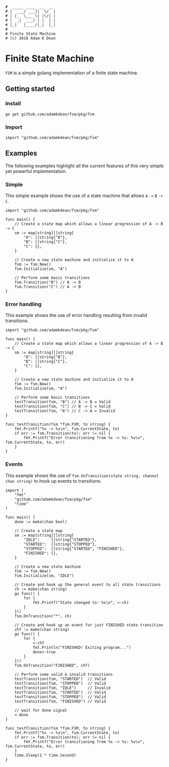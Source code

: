 ```
#  _____ ____  __  __
# |  ___/ ___||  \/  |
# | |_  \___ \| |\/| |
# |  _|  ___) | |  | |
# |_|   |____/|_|  |_|
#
# Finite State Machine
# (c) 2018 Adam K Dean
```

# Finite State Machine

`FSM` is a simple golang implementation of a finite state machine.

## Getting started

### Install

`go get github.com/adamkdean/fsm/pkg/fsm`

### Import

`import "github.com/adamkdean/fsm/pkg/fsm"`

## Examples

The following examples highlight all the current features of this very simple yet powerful implementation.

### Simple

This simple example shows the use of a state machine that allows `A` `->` `B` ``->`` `C`.

```golang
import "github.com/adamkdean/fsm/pkg/fsm"

func main() {
	// Create a state map which allows a linear progression of A -> B -> C
	sm := map[string][]string{
		"A": []string{"B"},
		"B": []string{"C"},
		"C": {},
	}

	// Create a new state machine and initialize it to A
	fsm := fsm.New()
	fsm.Initialize(sm, "A")

	// Perform some basic transitions
	fsm.Transition("B") // A -> B
	fsm.Transition("C") // A -> B
}
```

### Error handling

This example shows the use of error handling resulting from invalid transitions.

```golang
import "github.com/adamkdean/fsm/pkg/fsm"

func main() {
	// Create a state map which allows a linear progression of A -> B -> C
	sm := map[string][]string{
		"A": []string{"B"},
		"B": []string{"C"},
		"C": {},
	}

	// Create a new state machine and initialize it to A
	fsm := fsm.New()
	fsm.Initialize(sm, "A")

	// Perform some basic transitions
	testTransition(fsm, "B") // A -> B = Valid
	testTransition(fsm, "C") // B -> C = Valid
	testTransition(fsm, "A") // C -> A = Invalid
}

func testTransition(fsm *fsm.FSM, to string) {
	fmt.Printf("%s -> %s\n", fsm.CurrentState, to)
	if err := fsm.Transition(to); err != nil {
		fmt.Printf("Error transitioning from %s -> %s: %v\n", fsm.CurrentState, to, err)
	}
}
```

### Events

This example shows the use of `fsm.OnTransition(state string, channel chan string)` to hook up events to transitions.

```golang
import (
	"fmt"
	"github.com/adamkdean/fsm/pkg/fsm"
	"time"
)

func main() {
	done := make(chan bool)

	// Create a state map
	sm := map[string][]string{
		"IDLE":     []string{"STARTED"},
		"STARTED":  []string{"STOPPED"},
		"STOPPED":  []string{"STARTED", "FINISHED"},
		"FINISHED": {},
	}

	// Create a new state machine
	fsm := fsm.New()
	fsm.Initialize(sm, "IDLE")

	// Create and hook up the general event to all state transitions
	ch := make(chan string)
	go func() {
		for {
			fmt.Printf("State changed to: %s\n", <-ch)
		}
	}()
	fsm.OnTransition("*", ch)

	// Create and hook up an event for just FINISHED state transition
	chf := make(chan string)
	go func() {
		for {
			<-chf
			fmt.Println("FINISHED! Exiting program...")
			done<-true
		}
	}()
	fsm.OnTransition("FINISHED", chf)

	// Perform some valid & invalid transitions
	testTransition(fsm, "STARTED")  // Valid
	testTransition(fsm, "STOPPED")  // Valid
	testTransition(fsm, "IDLE")     // Invalid
	testTransition(fsm, "STARTED")  // Valid
	testTransition(fsm, "STOPPED")  // Valid
	testTransition(fsm, "FINISHED") // Valid

	// wait for done signal
	<-done
}

func testTransition(fsm *fsm.FSM, to string) {
	fmt.Printf("%s -> %s\n", fsm.CurrentState, to)
	if err := fsm.Transition(to); err != nil {
		fmt.Printf("Error transitioning from %s -> %s: %v\n", fsm.CurrentState, to, err)
	}
	time.Sleep(1 * time.Second)
}
```
